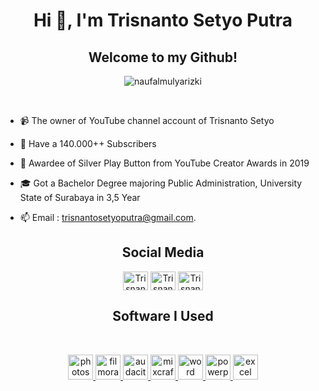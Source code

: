 <h1 align="center">Hi 👋, I'm Trisnanto Setyo Putra</h1>

<h2 align="center">Welcome to my Github!</h2>
<p align="center"> <img src="https://komarev.com/ghpvc/?username=naufalmulyarizki&label=Profile%20views&color=0e75b6&style=flat" alt="naufalmulyarizki" /> </p>

<br> 

- 📹 The owner of YouTube channel account of Trisnanto Setyo

- 🌱 Have a 140.000++ Subscribers

- 📄 Awardee of Silver Play Button from YouTube Creator Awards in 2019

- 🎓 Got a Bachelor Degree majoring Public Administration, University State of Surabaya in 3,5 Year

- 📫 Email : trisnantosetyoputra@gmail.com.



<h2 align="center">Social Media</h1> 
<p align="center">
<a href="https://instagram.com/trisnanto_setyo" target="blank"><img align="center" src="https://raw.githubusercontent.com/rahuldkjain/github-profile-readme-generator/master/src/images/icons/Social/instagram.svg" alt="Trisnanto" height="30" width="40" /></a>
<a href="https://www.youtube.com/c/TrisnantoSetyo" target="blank"><img align="center" src="https://raw.githubusercontent.com/rahuldkjain/github-profile-readme-generator/master/src/images/icons/Social/youtube.svg" alt="Trisnanto" height="30" width="40" /></a>
<a href="https://linkedin.com/in/trisnanto-setyo TQ" target="blank"><img align="center" src="https://camo.githubusercontent.com/c8a9c5b414cd812ad6a97a46c29af67239ddaeae08c41724ff7d945fb4c047e5/68747470733a2f2f6564656e742e6769746875622e696f2f537570657254696e7949636f6e732f696d616765732f7376672f6c696e6b6564696e2e737667" alt="Trisnanto" height="30" width="40" /></a>
</p> 
<h2 align="center">Software I Used</h1> 
<br>
<p align="center"> <a href="https://www.adobe.com/" target="_blank" rel="noreferrer"> <img src="https://seeklogo.com/images/A/adobe-photoshop-cc-logo-CBD0AAA3A7-seeklogo.com.png" alt="photoshop" width="40" height="40"/> </a> <a href="https://filmora.wondershare.com/index-t1.html" target="_blank" rel="noreferrer"> <img src="https://upload.wikimedia.org/wikipedia/commons/thumb/e/ec/Wondershare_filmora_logo.svg/800px-Wondershare_filmora_logo.svg.png" alt="filmora" width="40" height="40"/> </a> <a href="https://www.audacityteam.org/" target="_blank" rel="noreferrer"> <img src="https://upload.wikimedia.org/wikipedia/commons/thumb/f/f6/Audacity_Logo.svg/2048px-Audacity_Logo.svg.png" alt="audacity" width="40" height="40"/> </a> <a href="https://acoustica.com/mixcraft" target="_blank" rel="noreferrer"> <img src="https://taiwebs.com/upload/icons/acoustica-mixcraft-pro-studio220-220.jpg" alt="mixcraft" width="40" height="40"/> </a> <a href="https://www.microsoft.com/id-id/microsoft-365/word" target="_blank" rel="noreferrer"> <img src="https://upload.wikimedia.org/wikipedia/commons/0/08/Microsoft_Word_logo_%282013-2019%29.png" alt="word" width="40" height="40"/> </a> <a href="https://www.microsoft.com/id-id/microsoft-365/powerpoint" target="_blank" rel="noreferrer"> <img src="https://upload.wikimedia.org/wikipedia/commons/1/16/Microsoft_PowerPoint_2013-2019_logo.svg" alt="powerpoint" width="40" height="40"/> </a> <a href="https://www.microsoft.com/id-id/microsoft-365/excel" target="_blank" rel="noreferrer"> <img src="https://upload.wikimedia.org/wikipedia/commons/thumb/7/73/Microsoft_Excel_2013-2019_logo.svg/2170px-Microsoft_Excel_2013-2019_logo.svg.png" alt="excel" width="40" height="40"/> 
